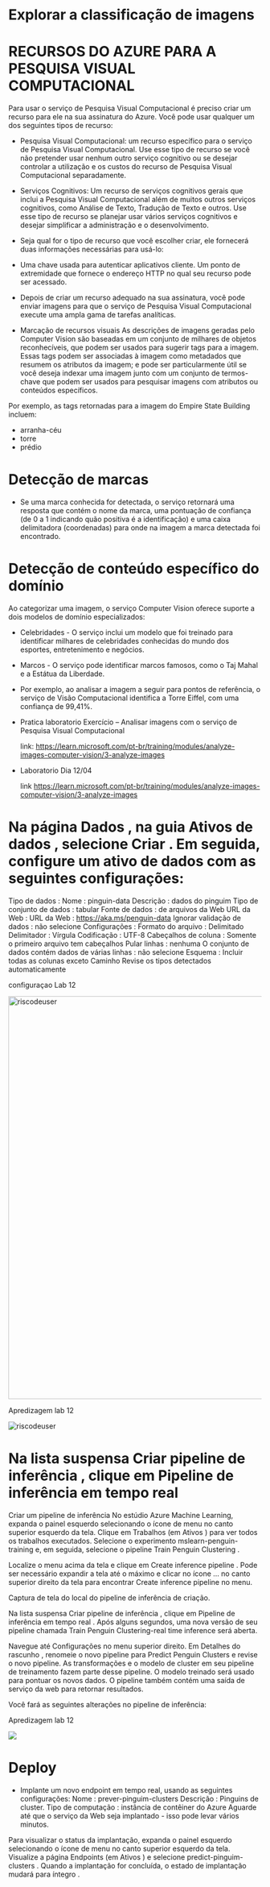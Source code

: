 # Explorar a classificação de imagens

# RECURSOS DO AZURE PARA A PESQUISA VISUAL COMPUTACIONAL

Para usar o serviço de Pesquisa Visual Computacional é preciso criar um recurso para ele na sua
assinatura do Azure. Você pode usar qualquer um dos seguintes tipos de recurso:

- Pesquisa Visual Computacional: 
um recurso específico para o serviço de Pesquisa Visual
Computacional. Use esse tipo de recurso se você não pretender usar nenhum outro serviço
cognitivo ou se desejar controlar a utilização e os custos do recurso de Pesquisa Visual
Computacional separadamente.

- Serviços Cognitivos: 
Um recurso de serviços cognitivos gerais que inclui a Pesquisa Visual
Computacional além de muitos outros serviços cognitivos, como Análise de Texto, Tradução de
Texto e outros. Use esse tipo de recurso se planejar usar vários serviços cognitivos e desejar
simplificar a administração e o desenvolvimento.

- Seja qual for o tipo de recurso que você escolher criar, ele fornecerá duas
informações necessárias para usá-lo:

- Uma chave usada para autenticar aplicativos cliente.
Um ponto de extremidade que fornece o endereço HTTP no qual seu recurso
pode ser acessado.

- Depois de criar um recurso adequado na sua assinatura, você pode enviar imagens
para que o serviço de Pesquisa Visual Computacional execute uma ampla gama de
tarefas analíticas.


- Marcação de recursos visuais
As descrições de imagens geradas pelo Computer Vision são baseadas em um
conjunto de milhares de objetos reconhecíveis, que podem ser usados para sugerir
tags para a imagem.
Essas tags podem ser associadas à imagem como metadados que resumem os
atributos da imagem; e pode ser particularmente útil se você deseja indexar uma
imagem junto com um conjunto de termos-chave que podem ser usados para
pesquisar imagens com atributos ou conteúdos específicos.

Por exemplo, as tags retornadas para a imagem do Empire State Building incluem:
- arranha-céu
- torre
- prédio

# Detecção de marcas

- Se uma marca conhecida for detectada, o serviço retornará uma resposta que
contém o nome da marca, uma pontuação de confiança (de 0 a 1 indicando quão
positiva é a identificação) e uma caixa delimitadora (coordenadas) para onde na
imagem a marca detectada foi encontrado.

# Detecção de conteúdo específico do domínio

Ao categorizar uma imagem, o serviço Computer Vision
oferece suporte a dois modelos de domínio especializados:
- Celebridades - O serviço inclui um modelo que foi
treinado para identificar milhares de celebridades
conhecidas do mundo dos esportes, entretenimento e
negócios.
- Marcos - O serviço pode identificar marcos famosos,
como o Taj Mahal e a Estátua da Liberdade.

- Por exemplo, ao analisar a imagem a seguir para pontos de
referência, o serviço de Visão Computacional identifica a Torre
Eiffel, com uma confiança de 99,41%.


- Pratica laboratorio 
Exercício – Analisar imagens com o serviço de Pesquisa Visual Computacional </p>
link: https://learn.microsoft.com/pt-br/training/modules/analyze-images-computer-vision/3-analyze-images

- Laboratorio Dia 12/04  </p>
link https://learn.microsoft.com/pt-br/training/modules/analyze-images-computer-vision/3-analyze-images

# Na página Dados , na guia Ativos de dados , selecione Criar . Em seguida, configure um ativo de dados com as seguintes configurações:

Tipo de dados :
Nome : pinguin-data
Descrição : dados do pinguim
Tipo de conjunto de dados : tabular
Fonte de dados : de arquivos da Web
URL da Web :
URL da Web : https://aka.ms/penguin-data
Ignorar validação de dados : não selecione
Configurações :
Formato do arquivo : Delimitado
Delimitador : Vírgula
Codificação : UTF-8
Cabeçalhos de coluna : Somente o primeiro arquivo tem cabeçalhos
Pular linhas : nenhuma
O conjunto de dados contém dados de várias linhas : não selecione
Esquema :
Incluir todas as colunas exceto Caminho
Revise os tipos detectados automaticamente

configuraçao Lab 12
</p>
<img src="https://user-images.githubusercontent.com/91704169/231480610-99f8ac7d-dd3d-49cd-81aa-bf023c576e97.png" max-width="100px" width="800px" align="centter" alt="riscodeuser">

Apredizagem lab 12
</p>
<img src="https://user-images.githubusercontent.com/91704169/231480682-231c7c3d-0d61-4c3c-9700-1899434df275.png" align="centter" alt="riscodeuser">



# Na lista suspensa Criar pipeline de inferência , clique em Pipeline de inferência em tempo real 

Criar um pipeline de inferência
No estúdio Azure Machine Learning, expanda o painel esquerdo selecionando o ícone de menu no canto superior esquerdo da tela. Clique em Trabalhos (em Ativos ) para ver todos os trabalhos executados. Selecione o experimento mslearn-penguin-training e, em seguida, selecione o pipeline Train Penguin Clustering .

Localize o menu acima da tela e clique em Create inference pipeline . Pode ser necessário expandir a tela até o máximo e clicar no ícone … no canto superior direito da tela para encontrar Create inference pipeline no menu.

Captura de tela do local do pipeline de inferência de criação.

Na lista suspensa Criar pipeline de inferência , clique em Pipeline de inferência em tempo real . Após alguns segundos, uma nova versão de seu pipeline chamada Train Penguin Clustering-real time inference será aberta.

Navegue até Configurações no menu superior direito. Em Detalhes do rascunho , renomeie o novo pipeline para Predict Penguin Clusters e revise o novo pipeline. As transformações e o modelo de cluster em seu pipeline de treinamento fazem parte desse pipeline. O modelo treinado será usado para pontuar os novos dados. O pipeline também contém uma saída de serviço da web para retornar resultados.

Você fará as seguintes alterações no pipeline de inferência:

Apredizagem lab 12
</p>
<img src="https://user-images.githubusercontent.com/91704169/231485020-0a24a08a-209b-4826-bb19-8700402bb281.png">

 # Deploy
 
- Implante um novo endpoint em tempo real, usando as seguintes configurações:
Nome : prever-pinguim-clusters
Descrição : Pinguins de cluster.
Tipo de computação : instância de contêiner do Azure
Aguarde até que o serviço da Web seja implantado - isso pode levar vários minutos.

Para visualizar o status da implantação, expanda o painel esquerdo selecionando o ícone de menu no canto superior esquerdo da tela. Visualize a página Endpoints (em Ativos ) e selecione predict-pinguim-clusters . Quando a implantação for concluída, o estado de implantação mudará para íntegro .


